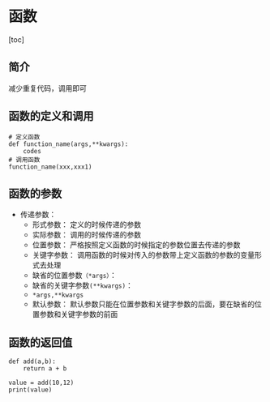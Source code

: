 # 函数
[toc]
## 简介
减少重复代码，调用即可
## 函数的定义和调用
```
# 定义函数
def function_name(args,**kwargs):
	codes
# 调用函数
function_name(xxx,xxx1)
```
## 函数的参数
- 传递参数：
	- 形式参数： 定义的时候传递的参数
	- 实际参数： 调用的时候传递的参数
	- 位置参数： 严格按照定义函数的时候指定的参数位置去传递的参数
	- 关键字参数： 调用函数的时候对传入的参数带上定义函数的参数的变量形式去处理
	- 缺省的位置参数`（*args）`：
	- 缺省的关键字参数`(**kwargs)`：
	- `*args,**kwargs`
	- 默认参数： 默认参数只能在位置参数和关键字参数的后面，要在缺省的位置参数和关键字参数的前面

## 函数的返回值
```
def add(a,b):
	return a + b

value = add(10,12)
print(value)
```

